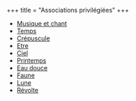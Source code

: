 +++
title = "Associations privilégiées"
+++
- [Musique et chant](/categories/musique-et-chant)
- [Temps](/categories/temps)
- [Crépuscule](/categories/crépuscule)
- [Etre](/categories/etre)
- [Ciel](/categories/ciel)
- [Printemps](/categories/printemps)
- [Eau douce](/categories/eau-douce)
- [Faune](/categories/faune)
- [Lune](/categories/lune)
- [Révolte](/categories/révolte)
